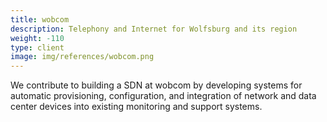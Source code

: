 ```yaml
---
title: wobcom
description: Telephony and Internet for Wolfsburg and its region
weight: -110
type: client
image: img/references/wobcom.png
---
```


We contribute to building a SDN at wobcom by developing systems for automatic
provisioning, configuration, and integration of network and data center devices into
existing monitoring and support systems.
